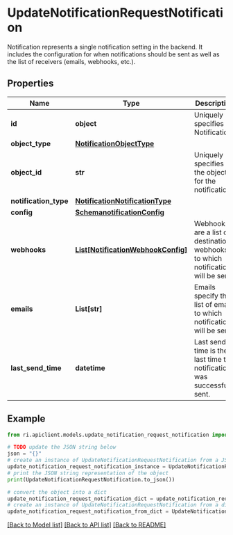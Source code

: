 # UpdateNotificationRequestNotification

Notification represents a single notification setting in the backend. It includes the configuration for when notifications should be sent as well as the list of receivers (emails, webhooks, etc.).

## Properties

Name | Type | Description | Notes
------------ | ------------- | ------------- | -------------
**id** | **object** | Uniquely specifies a Notification. | [optional] 
**object_type** | [**NotificationObjectType**](NotificationObjectType.md) |  | [optional] 
**object_id** | **str** | Uniquely specifies the object for the notification. | [optional] 
**notification_type** | [**NotificationNotificationType**](NotificationNotificationType.md) |  | [optional] 
**config** | [**SchemanotificationConfig**](SchemanotificationConfig.md) |  | [optional] 
**webhooks** | [**List[NotificationWebhookConfig]**](NotificationWebhookConfig.md) | Webhooks are a list of destination webhooks to which notifications will be sent. | [optional] 
**emails** | **List[str]** | Emails specify the list of emails to which notifications will be sent. | [optional] 
**last_send_time** | **datetime** | Last send time is the last time the notification was successfully sent. | [optional] 

## Example

```python
from ri.apiclient.models.update_notification_request_notification import UpdateNotificationRequestNotification

# TODO update the JSON string below
json = "{}"
# create an instance of UpdateNotificationRequestNotification from a JSON string
update_notification_request_notification_instance = UpdateNotificationRequestNotification.from_json(json)
# print the JSON string representation of the object
print(UpdateNotificationRequestNotification.to_json())

# convert the object into a dict
update_notification_request_notification_dict = update_notification_request_notification_instance.to_dict()
# create an instance of UpdateNotificationRequestNotification from a dict
update_notification_request_notification_from_dict = UpdateNotificationRequestNotification.from_dict(update_notification_request_notification_dict)
```
[[Back to Model list]](../README.md#documentation-for-models) [[Back to API list]](../README.md#documentation-for-api-endpoints) [[Back to README]](../README.md)

